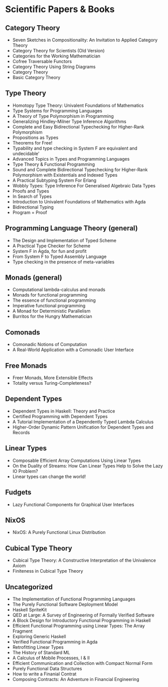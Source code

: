 # Scientific Papers & Books
## Category Theory
* Seven Sketches in Compositionality: An Invitation to Applied Category Theory
* Category Theory for Scientists (Old Version)
* Categories for the Working Mathematician
* Cofree Traversable Functors
* Category Theory Using String Diagrams
* Category Theory
* Basic Category Theory

## Type Theory
* Homotopy Type Theory: Univalent Foundations of Mathematics
* Type Systems for Programming Languages
* A Theory of Type Polymorphism in Programming
* Generalizing Hindley-Milner Type Inference Algorithms
* Complete and Easy Bidirectional Typechecking for Higher-Rank Polymorphism
* Propositions as Types
* Theorems for Free!
* Typability and type checking in System F are equivalent and undecidable’
* Advanced Topics in Types and Programming Languages
* Type Theory & Functional Programming
* Sound and Complete Bidirectional Typechecking for Higher-Rank Polymorphism with Existentials and Indexed Types
* A Practical Subtyping System For Erlang
* Wobbly Types: Type Inference For Generalised Algebraic Data Types
* Proofs and Types
* In Search of Types
* Introduction to Univalent Foundations of Mathematics with Agda
* Bidirectional Typing
* Program = Proof

## Programming Language Theory (general)
* The Design and Implementation of Typed Scheme
* A Practical Type Checker for Scheme
* System F in Agda, for fun and profit
* From System F to Typed Assembly Language
* Type checking in the presence of meta-variables

## Monads (general)
* Computational lambda-calculus and monads
* Monads for functional programming
* The essence of functional programming
* Imperative functional programming
* A Monad for Deterministic Parallelism
* Burritos for the Hungry Mathematician

## Comonads
* Comonadic Notions of Computation
* A Real-World Application with a Comonadic User Interface

## Free Monads
* Freer Monads, More Extensible Effects
* Totality versus Turing-Completeness?

## Dependent Types
* Dependent Types in Haskell: Theory and Practice
* Certified Programming with Dependent Types
* A Tutorial Implementation of a Dependently Typed Lambda Calculus
* Higher-Order Dynamic Pattern Unification for Dependent Types and Records

## Linear Types
* Composable Efficient Array Computations Using Linear Types
* On the Duality of Streams: How Can Linear Types Help to Solve the Lazy IO Problem?
* Linear types can change the world!

## Fudgets
* Lazy Functional Components for Graphical User Interfaces

## NixOS
* NixOS: A Purely Functional Linux Distribution

## Cubical Type Theory
* Cubical Type Theory: A Constructive Interpretation of the Univalence Axiom
* Finiteness in Cubical Type Theory

## Uncategorized
* The Implementation of Functional Programming Languages
* The Purely Functional Software Deployment Model
* Haskell SpriteKit
* QED at Large: A Survey of Engineering of Formally Verified Software
* A Block Design for Introductory Functional Programming in Haskell
* Efficient Functional Programming using Linear Types: The Array Fragment
* Exploring Generic Haskell
* Verified Functional Programming in Agda
* Retrofitting Linear Types
* The History of Standard ML
* A Calculus of Mobile Processes, I & II
* Efficient Communication and Collection with Compact Normal Form
* Purely Functional Data Structures
* How to write a Finanial Contrat
* Composing Contracts: An Adventure in Financial Engineering
